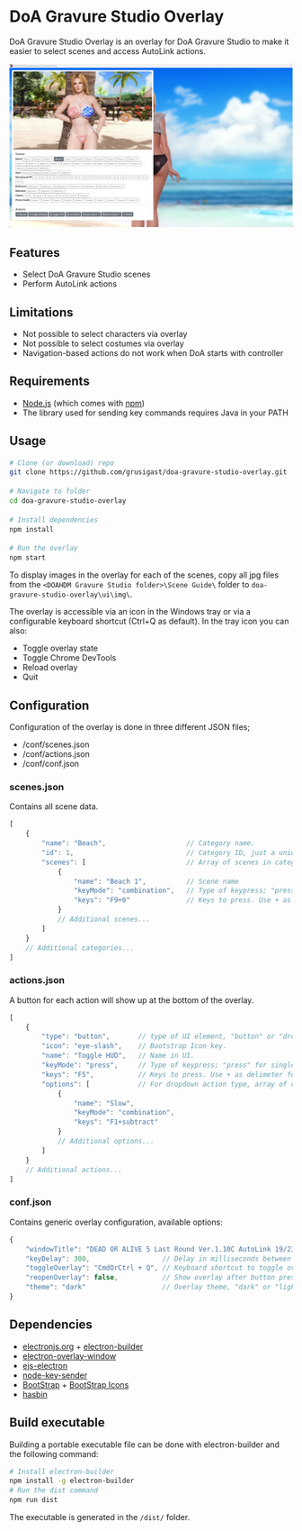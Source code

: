 # DoA Gravure Studio Overlay

DoA Gravure Studio Overlay is an overlay for DoA Gravure Studio to make it easier to select scenes and access AutoLink actions.

![Screenshot of overlay](screenshot.png?raw=true "Screenshot of overlay")

## Features
* Select DoA Gravure Studio scenes
* Perform AutoLink actions

## Limitations
* Not possible to select characters via overlay
* Not possible to select costumes via overlay
* Navigation-based actions do not work when DoA starts with controller


## Requirements
* [Node.js](https://nodejs.org/en/download/) (which comes with [npm](http://npmjs.com))
* The library used for sending key commands requires Java in your PATH


## Usage


```bash
# Clone (or download) repo 
git clone https://github.com/grusigast/doa-gravure-studio-overlay.git

# Navigate to folder
cd doa-gravure-studio-overlay

# Install dependencies
npm install

# Run the overlay
npm start
```

To display images in the overlay for each of the scenes, copy all jpg files from the `<DOAHDM Gravure Studio folder>\Scene Guide\` folder to `doa-gravure-studio-overlay\ui\img\`.


The overlay is accessible via an icon in the Windows tray or via a configurable keyboard shortcut (Ctrl+Q as default).
In the tray icon you can also:
* Toggle overlay state
* Toggle Chrome DevTools
* Reload overlay
* Quit 

## Configuration

Configuration of the overlay is done in three different JSON files;
* /conf/scenes.json
* /conf/actions.json
* /conf/conf.json


### scenes.json
Contains all scene data.

```javascript
[
    {
        "name": "Beach",                    // Category name.
        "id": 1,                            // Category ID, just a unique integer.
        "scenes": [                         // Array of scenes in category.
            {
                "name": "Beach 1",          // Scene name
                "keyMode": "combination",   // Type of keypress; "press" for single press, "combination" for key combinations, "sequence" for sequence of keypresses.
                "keys": "F9+0"              // Keys to press. Use + as delimeter for combination and sequence keyMode.
            }
            // Additional scenes...
        ]
    }
    // Additional categories...
]
```


### actions.json
A button for each action will show up at the bottom of the overlay.

```javascript
[
    {
        "type": "button",       // type of UI element, "button" or "dropdown".
        "icon": "eye-slash",    // Bootstrap Icon key.
        "name": "Toggle HUD",   // Name in UI.
        "keyMode": "press",     // Type of keypress; "press" for single press, "combination" for key combinations, "sequence" for sequence of keypresses.
        "keys": "F5",           // Keys to press. Use + as delimeter for combination and sequence keyMode.
        "options": [            // For dropdown action type, array of dropdown items.
            {
                "name": "Slow",
                "keyMode": "combination",
                "keys": "F1+subtract"
            }
            // Additional options...
        ]
    }
    // Additional actions...
]
```

### conf.json
Contains generic overlay configuration, available options:

```javascript
{
    "windowTitle": "DEAD OR ALIVE 5 Last Round Ver.1.10C AutoLink 19/23",           // Title of the window to display overlay window on.
    "keyDelay": 300,                  // Delay in milliseconds between overlay hide and button presses.
    "toggleOverlay": "CmdOrCtrl + Q", // Keyboard shortcut to toggle overlay.
    "reopenOverlay": false,           // Show overlay after button pressed.
    "theme": "dark"                   // Overlay theme, "dark" or "light".
}
```

## Dependencies

- [electronjs.org](https://electronjs.org) + [electron-builder](https://www.electron.build/)
- [electron-overlay-window](https://github.com/SnosMe/electron-overlay-window)
- [ejs-electron](https://github.com/bowheart/ejs-electron)
- [node-key-sender](https://github.com/garimpeiro-it/node-key-sender)
- [BootStrap](https://getbootstrap.com/) + [BootStrap Icons](https://icons.getbootstrap.com/)
- [hasbin](https://github.com/springernature/hasbin)

## Build executable
Building a portable executable file can be done with electron-builder and the following command:


```bash
# Install electron-builder
npm install -g electron-builder
# Run the dist command
npm run dist
```
The executable is generated in the `/dist/` folder.

